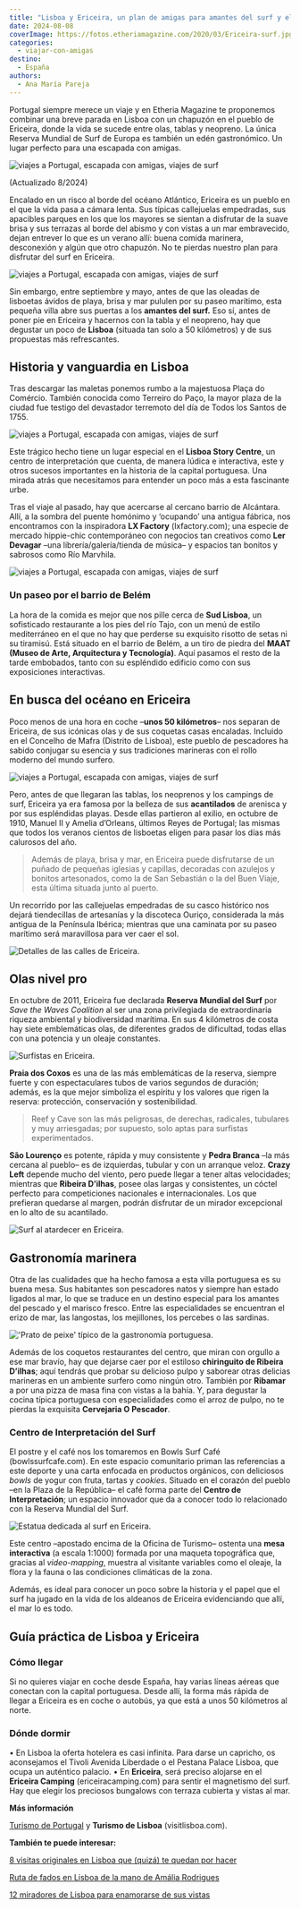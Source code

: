 ```yaml
---
title: "Lisboa y Ericeira, un plan de amigas para amantes del surf y el buen comer"
date: 2024-08-08
coverImage: https://fotos.etheriamagazine.com/2020/03/Ericeira-surf.jpg
categories: 
  - viajar-con-amigas
destino: 
  - España
authors: 
  - Ana María Pareja
---
```


Portugal siempre merece un viaje y en Etheria Magazine te proponemos combinar una breve 
parada en Lisboa con un chapuzón en el pueblo de Ericeira, donde la vida se sucede entre 
olas, tablas y neopreno. La única Reserva Mundial de Surf de Europa es también un edén 
gastronómico. Un lugar perfecto para una escapada con amigas. 

![viajes a Portugal, escapada con amigas, viajes de surf](https://fotos.etheriamagazine.com/2020/03/Ericeira-surf.jpg "Surf en Ericeira. © Turismo de Lisboa")

(Actualizado 8/2024) 

Encalado en un risco al borde del océano Atlántico, Ericeira es un pueblo en el que la 
vida pasa a cámara lenta. Sus típicas callejuelas empedradas, sus apacibles parques en 
los que los mayores se sientan a disfrutar de la suave brisa y sus terrazas al borde del 
abismo y con vistas a un mar embravecido, dejan entrever lo que es un verano allí: buena 
comida marinera, desconexión y algún que otro chapuzón. No te pierdas nuestro plan para 
disfrutar del surf en Ericeira. 

![viajes a Portugal, escapada con amigas, viajes de surf](https://fotos.etheriamagazine.com/2020/03/Ericeira-calle.jpg "Plaza en Ericeira.")

Sin embargo, entre septiembre y mayo, antes de que las oleadas de lisboetas ávidos de 
playa, brisa y mar pululen por su paseo marítimo, esta pequeña villa abre sus puertas a 
los **amantes del surf.** Eso sí, antes de poner pie en Ericeira y hacernos con la tabla 
y el neopreno, hay que degustar un poco de **Lisboa** (situada tan solo a 50 kilómetros) 
y de sus propuestas más refrescantes. 

## Historia y vanguardia en Lisboa

Tras descargar las maletas ponemos rumbo a la majestuosa Plaça do Comércio. También 
conocida como Terreiro do Paço, la mayor plaza de la ciudad fue testigo del devastador 
terremoto del día de Todos los Santos de 1755. 

![viajes a Portugal, escapada con amigas, viajes de surf](https://fotos.etheriamagazine.com/2020/03/Lisboa-Praca-Comercio.jpg "Plaça do Comercio. © Turismo Lisboa")

Este trágico hecho tiene un lugar especial en el **Lisboa Story Centre**, un centro de 
interpretación que cuenta, de manera lúdica e interactiva, este y otros sucesos 
importantes en la historia de la capital portuguesa. Una mirada atrás que necesitamos 
para entender un poco más a esta fascinante urbe. 

Tras el viaje al pasado, hay que acercarse al cercano barrio de Alcántara. Allí, a la 
sombra del puente homónimo y ‘ocupando’ una antigua fábrica, nos encontramos con la 
inspiradora **LX Factory** (lxfactory.com); una especie de mercado hippie-chic 
contemporáneo con negocios tan creativos como **Ler Devagar** –una 
librería/galería/tienda de música– y espacios tan bonitos y sabrosos como Río Marvhila. 

![viajes a Portugal, escapada con amigas, viajes de surf](https://fotos.etheriamagazine.com/2020/03/Lisboa-LX-Factory.jpg "Ambiente en LX Factory. © Turismo de Lisboa")

### Un paseo por el barrio de Belém

La hora de la comida es mejor que nos pille cerca de **Sud Lisboa**, un sofisticado 
restaurante a los pies del río Tajo, con un menú de estilo mediterráneo en el que no hay 
que perderse su exquisito risotto de setas ni su tiramisú. Está situado en el barrio de 
Belém, a un tiro de piedra del **MAAT (Museo de Arte, Arquitectura y Tecnología)**. Aquí 
pasamos el resto de la tarde embobados, tanto con su espléndido edificio como con sus 
exposiciones interactivas. 

## En busca del océano en Ericeira

Poco menos de una hora en coche –**unos 50 kilómetros**– nos separan de Ericeira, de sus 
icónicas olas y de sus coquetas casas encaladas. Incluido en el Concelho de Mafra 
(Distrito de Lisboa), este pueblo de pescadores ha sabido conjugar su esencia y sus 
tradiciones marineras con el rollo moderno del mundo surfero. 

![viajes a Portugal, escapada con amigas, viajes de surf](https://fotos.etheriamagazine.com/2020/03/Ericeira-costa.jpg "Acantilados de Ericeira. © Christian Holzinger")

Pero, antes de que llegaran las tablas, los neoprenos y los campings de surf, Ericeira 
ya era famosa por la belleza de sus **acantilados** de arenisca y por sus espléndidas 
playas. Desde ellas partieron al exilio, en octubre de 1910, Manuel II y Amelia 
d’Orleans, últimos Reyes de Portugal; las mismas que todos los veranos cientos de 
lisboetas eligen para pasar los días más calurosos del año. 

> Además de playa, brisa y mar, en Ericeira puede disfrutarse de un puñado de pequeñas 
> iglesias y capillas, decoradas con azulejos y bonitos artesonados, como la de San 
> Sebastián o la del Buen Viaje, esta última situada junto al puerto. 

Un recorrido por las callejuelas empedradas de su casco histórico nos dejará 
tiendecillas de artesanías y la discoteca Ouriço, considerada la más antigua de la 
Península Ibérica; mientras que una caminata por su paseo marítimo será maravillosa para 
ver caer el sol. 

![Detalles de las calles de Ericeira.](https://fotos.etheriamagazine.com/2020/03/Ericeira-calles.jpg "Detalles de las calles de Ericeira. © Joana Pinheiro / Alev Takil")

## Olas nivel pro

En octubre de 2011, Ericeira fue declarada **Reserva Mundial del Surf** por _Save the 
Waves Coalition_ al ser una zona privilegiada de extraordinaria riqueza ambiental y 
biodiversidad marítima. En sus 4 kilómetros de costa hay siete emblemáticas olas, de 
diferentes grados de dificultad, todas ellas con una potencia y un oleaje constantes. 

![Surfistas en Ericeira.](https://fotos.etheriamagazine.com/2020/03/Ericeira-surf-olas.jpg "Surfistas en Ericeira. © Bruna Pinheiro")

**Praia dos Coxos** es una de las más emblemáticas de la reserva, siempre fuerte y con 
espectaculares tubos de varios segundos de duración; además, es la que mejor simboliza 
el espíritu y los valores que rigen la reserva: protección, conservación y 
sostenibilidad. 

> Reef y Cave son las más peligrosas, de derechas, radicales, tubulares y muy arriesgadas; 
> por supuesto, solo aptas para surfistas experimentados. 

**São Lourenço** es potente, rápida y muy consistente y **Pedra Branca** –la más cercana 
al pueblo– es de izquierdas, tubular y con un arranque veloz. **Crazy Left** depende 
mucho del viento, pero puede llegar a tener altas velocidades; mientras que **Ribeira 
D’ilhas**, posee olas largas y consistentes, un cóctel perfecto para competiciones 
nacionales e internacionales. Los que prefieran quedarse al margen, podrán disfrutar de 
un mirador excepcional en lo alto de su acantilado. 

![Surf al atardecer en Ericeira.](https://fotos.etheriamagazine.com/2020/03/Ericeira-surf-atardecer.jpg "Surf al atardecer en Ericeira. © Turismo de Lisboa")

## Gastronomía marinera

Otra de las cualidades que ha hecho famosa a esta villa portuguesa es su buena mesa. Sus 
habitantes son pescadores natos y siempre han estado ligados al mar, lo que se traduce 
en un destino especial para los amantes del pescado y el marisco fresco. Entre las 
especialidades se encuentran el erizo de mar, las langostas, los mejillones, los 
percebes o las sardinas. 

!['Prato de peixe' típico de la gastronomía portuguesa.](https://fotos.etheriamagazine.com/2020/03/Lisboa-Prato-de-peixe.jpg "'Prato de peixe' típico de la gastronomía portuguesa. © Nuno Correia")

Además de los coquetos restaurantes del centro, que miran con orgullo a ese mar bravío, 
hay que dejarse caer por el estiloso **chiringuito de Ribeira D’ilhas**; aquí tendrás 
que probar su delicioso pulpo y saborear otras delicias marineras en un ambiente surfero 
como ningún otro. También por **Ribamar** a por una pizza de masa fina con vistas a la 
bahía. Y, para degustar la cocina típica portuguesa con especialidades como el arroz de 
pulpo, no te pierdas la exquisita **Cervejaria O Pescador**. 

### Centro de Interpretación del Surf

El postre y el café nos los tomaremos en Bowls Surf Café (bowlssurfcafe.com). En este 
espacio comunitario priman las referencias a este deporte y una carta enfocada en 
productos orgánicos, con deliciosos _bowls_ de yogur con fruta, tartas y _cookies_. 
Situado en el corazón del pueblo –en la Plaza de la República– el café forma parte del 
**Centro de Interpretación**; un espacio innovador que da a conocer todo lo relacionado 
con la Reserva Mundial del Surf. 

![Estatua dedicada al surf en Ericeira.](https://fotos.etheriamagazine.com/2020/03/Ericeira-estatua.jpg "Estatua dedicada al surf en Ericeira. © Leonor Oom")

Este centro –apostado encima de la Oficina de Turismo– ostenta una **mesa interactiva** 
(a escala 1:1000) formada por una maqueta topográfica que, gracias al _video-mapping_, 
muestra al visitante variables como el oleaje, la flora y la fauna o las condiciones 
climáticas de la zona. 

Además, es ideal para conocer un poco sobre la historia y el papel que el surf ha jugado 
en la vida de los aldeanos de Ericeira evidenciando que allí, el mar lo es todo. 

## Guía práctica de Lisboa y Ericeira

### Cómo llegar

Si no quieres viajar en coche desde España, hay varias líneas aéreas que conectan con la 
capital portuguesa. Desde allí, la forma más rápida de llegar a Ericeira es en coche o 
autobús, ya que está a unos 50 kilómetros al norte. 

### Dónde dormir

• En Lisboa la oferta hotelera es casi infinita. Para darse un capricho, os aconsejamos 
el Tivoli Avenida Liberdade o el Pestana Palace Lisboa, que ocupa un auténtico palacio. 
• En **Ericeira**, será preciso alojarse en el **Ericeira Camping** 
(ericeiracamping.com) para sentir el magnetismo del surf. Hay que elegir los preciosos 
bungalows con terraza cubierta y vistas al mar. 

**Más información** 

[Turismo de Portugal](http://visitportugal.com) y **Turismo de Lisboa** 
(visitlisboa.com). 

**También te puede interesar:** 

[8 visitas originales en Lisboa que (quizá) te quedan por 
hacer](https://etheriamagazine.com/2021/10/27/8-visitas-originales-en-lisboa/) 

[Ruta de fados en Lisboa de la mano de Amália 
Rodrigues](https://etheriamagazine.com/2020/12/30/ruta-de-fados-en-la-lisboa-de-amalia-rodrigues/) 

[12 miradores de Lisboa para enamorarse de sus 
vistas](https://etheriamagazine.com/2018/10/30/12-miradores-para-exprimir-lisboa/)
